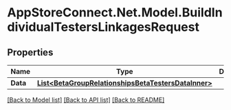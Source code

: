 # AppStoreConnect.Net.Model.BuildIndividualTestersLinkagesRequest

## Properties

Name | Type | Description | Notes
------------ | ------------- | ------------- | -------------
**Data** | [**List&lt;BetaGroupRelationshipsBetaTestersDataInner&gt;**](BetaGroupRelationshipsBetaTestersDataInner.md) |  | 

[[Back to Model list]](../README.md#documentation-for-models) [[Back to API list]](../README.md#documentation-for-api-endpoints) [[Back to README]](../README.md)

